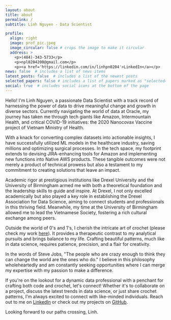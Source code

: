 ```yaml
---
layout: about
title: about
permalink: /
subtitle: Linh Nguyen - Data Scientist

profile:
  align: right
  image: prof_pic.jpeg
  image_circular: false # crops the image to make it circular
  address: >
    <p>(484)-343-5733</p>
    <p>npl0204200@gmail.com</p>
    <p><a href='https://linkedin.com/in/linhpn0204'>LinkedIn</a></p>
news: false  # includes a list of news items
latest_posts: false  # includes a list of the newest posts
selected_papers: false # includes a list of papers marked as "selected={true}"
social: true  # includes social icons at the bottom of the page
---
```


Hello! I'm Linh Nguyen, a passionate Data Scientist with a track record of harnessing the power of data to drive meaningful change and growth in diverse sectors. Currently navigating the world of data at Oracle, my journey has taken me through tech giants like Amazon, Intermountain Health, and critical COVID-19 initiatives: the 2020 Nanocovax Vaccine project of Vietnam Ministry of Health.

With a knack for converting complex datasets into actionable insights, I have successfully utilized ML models in the healthcare industry, saving millions and optimizing surgical processes. In the tech space, my footprint extends to devising JIRA-enhancing tools for Amazon and implementing new functions into Native AWS products. These tangible outcomes were not merely a product of technical prowess but also a testament to my commitment to creating solutions that leave an impact.

Academic rigor at prestigious institutions like Drexel University and the University of Birmingham armed me with both a theoretical foundation and the leadership skills to guide and inspire. At Drexel, I not only excelled academically but also played a key role in establishing the Drexel Association for Data Science, aiming to connect students and professionals in this thriving field. Meanwhile, my time at the University of Birmingham allowed me to lead the Vietnamese Society, fostering a rich cultural exchange among peers.

Outside the world of 0's and 1's, I cherish the intricate art of crochet (please check my work [here](https://www.instagram.com/linhcorner/)). It provides a therapeutic contrast to my analytical pursuits and brings balance to my life. Crafting beautiful patterns, much like in data science, requires patience, precision, and a flair for creativity.

In the words of Steve Jobs, "The people who are crazy enough to think they can change the world are the ones who do." I believe in this philosophy wholeheartedly and am constantly seeking opportunities where I can merge my expertise with my passion to make a difference. 

If you're on the lookout for a dynamic data professional with a penchant for crafting both code and crochet, let's connect! Whether it's to collaborate on a project, discuss the latest trends in data science, or just share crochet patterns, I'm always excited to connect with like-minded individuals. Reach out to me on [LinkedIn](https://linkedin.com/in/linhpn0204) or check out my projects on [GitHub](https://github.com/npl0204).

Looking forward to our paths crossing,
Linh.
